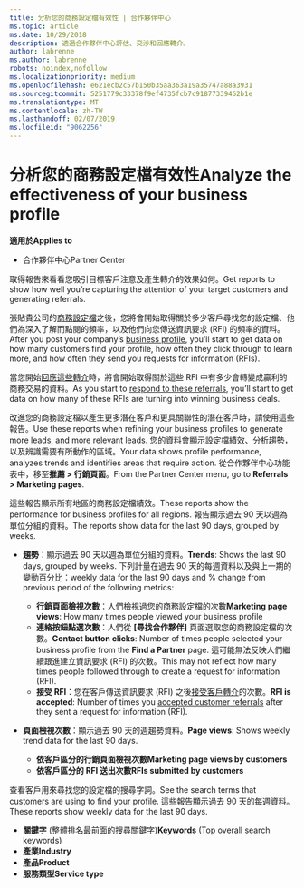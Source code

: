 ```yaml
---
title: 分析您的商務設定檔有效性 | 合作夥伴中心
ms.topic: article
ms.date: 10/29/2018
description: 透過合作夥伴中心評估、交涉和回應轉介。
author: labrenne
ms.author: labrenne
robots: noindex,nofollow
ms.localizationpriority: medium
ms.openlocfilehash: e621ecb2c57b150b35aa363a19a35747a88a3931
ms.sourcegitcommit: 5251779c33378f9ef4735fcb7c91877339462b1e
ms.translationtype: MT
ms.contentlocale: zh-TW
ms.lasthandoff: 02/07/2019
ms.locfileid: "9062256"
---
```

# <a name="analyze-the-effectiveness-of-your-business-profile"></a><span data-ttu-id="5b5f7-103">分析您的商務設定檔有效性</span><span class="sxs-lookup"><span data-stu-id="5b5f7-103">Analyze the effectiveness of your business profile</span></span>
<!-- 
https://go.microsoft.com/fwlink/?linkid=849120
-->

**<span data-ttu-id="5b5f7-104">適用於</span><span class="sxs-lookup"><span data-stu-id="5b5f7-104">Applies to</span></span>**

-  <span data-ttu-id="5b5f7-105">合作夥伴中心</span><span class="sxs-lookup"><span data-stu-id="5b5f7-105">Partner Center</span></span>

<span data-ttu-id="5b5f7-106">取得報告來看看您吸引目標客戶注意及產生轉介的效果如何。</span><span class="sxs-lookup"><span data-stu-id="5b5f7-106">Get reports to show how well you’re capturing the attention of your target customers and generating referrals.</span></span>

<span data-ttu-id="5b5f7-107">張貼貴公司的[商務設定檔](create-a-marketing-profile.md)之後，您將會開始取得關於多少客戶尋找您的設定檔、他們為深入了解而點閱的頻率，以及他們向您傳送資訊要求 (RFI) 的頻率的資料。</span><span class="sxs-lookup"><span data-stu-id="5b5f7-107">After you post your company’s [business profile](create-a-marketing-profile.md), you’ll start to get data on how many customers find your profile, how often they click through to learn more, and how often they send you requests for information (RFIs).</span></span> 

<span data-ttu-id="5b5f7-108">當您開始[回應這些轉介](responding-to-referrals.md)時，將會開始取得關於這些 RFI 中有多少會轉變成贏利的商務交易的資料。</span><span class="sxs-lookup"><span data-stu-id="5b5f7-108">As you start to [respond to these referrals](responding-to-referrals.md), you’ll start to get data on how many of these RFIs are turning into winning business deals.</span></span>

<span data-ttu-id="5b5f7-109">改進您的商務設定檔以產生更多潛在客戶和更具關聯性的潛在客戶時，請使用這些報告。</span><span class="sxs-lookup"><span data-stu-id="5b5f7-109">Use these reports when refining your business profiles to generate more leads, and more relevant leads.</span></span> <span data-ttu-id="5b5f7-110">您的資料會顯示設定檔績效、分析趨勢，以及辨識需要有所動作的區域。</span><span class="sxs-lookup"><span data-stu-id="5b5f7-110">Your data shows profile performance, analyzes trends and identifies areas that require action.</span></span> <span data-ttu-id="5b5f7-111">從合作夥伴中心功能表中，移至**推薦 > 行銷頁面**。</span><span class="sxs-lookup"><span data-stu-id="5b5f7-111">From the Partner Center menu, go to **Referrals > Marketing pages**.</span></span>

<span data-ttu-id="5b5f7-112">這些報告顯示所有地區的商務設定檔績效。</span><span class="sxs-lookup"><span data-stu-id="5b5f7-112">These reports show the performance for business profiles for all regions.</span></span> <span data-ttu-id="5b5f7-113">報告顯示過去 90 天以週為單位分組的資料。</span><span class="sxs-lookup"><span data-stu-id="5b5f7-113">The reports show data for the last 90 days, grouped by weeks.</span></span>

*  <span data-ttu-id="5b5f7-114">**趨勢**：顯示過去 90 天以週為單位分組的資料。</span><span class="sxs-lookup"><span data-stu-id="5b5f7-114">**Trends**: Shows the last 90 days, grouped by weeks.</span></span> <span data-ttu-id="5b5f7-115">下列計量在過去 90 天的每週資料以及與上一期的變動百分比：</span><span class="sxs-lookup"><span data-stu-id="5b5f7-115">weekly data for the last 90 days and % change from previous period of the following metrics:</span></span>

   * <span data-ttu-id="5b5f7-116">**行銷頁面檢視次數**：人們檢視過您的商務設定檔的次數</span><span class="sxs-lookup"><span data-stu-id="5b5f7-116">**Marketing page views**: How many times people viewed your business profile</span></span>
   * <span data-ttu-id="5b5f7-117">**連絡按鈕點選次數**：人們從 **\[尋找合作夥伴\]** 頁面選取您的商務設定檔的次數。</span><span class="sxs-lookup"><span data-stu-id="5b5f7-117">**Contact button clicks**: Number of times people selected your business profile from the **Find a Partner** page.</span></span> <span data-ttu-id="5b5f7-118">這可能無法反映人們繼續跟進建立資訊要求 (RFI) 的次數。</span><span class="sxs-lookup"><span data-stu-id="5b5f7-118">This may not reflect how many times people followed through to create a request for information (RFI).</span></span>
   * <span data-ttu-id="5b5f7-119">**接受 RFI**：您在客戶傳送資訊要求 (RFI) 之後[接受客戶轉介](responding-to-referrals.md)的次數。</span><span class="sxs-lookup"><span data-stu-id="5b5f7-119">**RFI is accepted**: Number of times you [accepted customer referrals](responding-to-referrals.md) after they sent a request for information (RFI).</span></span>


*  <span data-ttu-id="5b5f7-120">**頁面檢視次數**：顯示過去 90 天的週趨勢資料。</span><span class="sxs-lookup"><span data-stu-id="5b5f7-120">**Page views**: Shows weekly trend data for the last 90 days.</span></span>
   *  **<span data-ttu-id="5b5f7-121">依客戶區分的行銷頁面檢視次數</span><span class="sxs-lookup"><span data-stu-id="5b5f7-121">Marketing page views by customers</span></span>**
   *  **<span data-ttu-id="5b5f7-122">依客戶區分的 RFI 送出次數</span><span class="sxs-lookup"><span data-stu-id="5b5f7-122">RFIs submitted by customers</span></span>**

<span data-ttu-id="5b5f7-123">查看客戶用來尋找您的設定檔的搜尋字詞。</span><span class="sxs-lookup"><span data-stu-id="5b5f7-123">See the search terms that customers are using to find your profile.</span></span> <span data-ttu-id="5b5f7-124">這些報告顯示過去 90 天的每週資料。</span><span class="sxs-lookup"><span data-stu-id="5b5f7-124">These reports show weekly data for the last 90 days.</span></span>

*  <span data-ttu-id="5b5f7-125">**關鍵字** (整體排名最前面的搜尋關鍵字)</span><span class="sxs-lookup"><span data-stu-id="5b5f7-125">**Keywords** (Top overall search keywords)</span></span> 
*  **<span data-ttu-id="5b5f7-126">產業</span><span class="sxs-lookup"><span data-stu-id="5b5f7-126">Industry</span></span>**
*  **<span data-ttu-id="5b5f7-127">產品</span><span class="sxs-lookup"><span data-stu-id="5b5f7-127">Product</span></span>**
*  **<span data-ttu-id="5b5f7-128">服務類型</span><span class="sxs-lookup"><span data-stu-id="5b5f7-128">Service type</span></span>**

